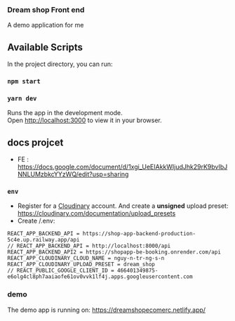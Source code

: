 ### Dream shop Front end
A demo application for me
## Available Scripts

In the project directory, you can run:

### `npm start`
### `yarn dev`
Runs the app in the development mode.\
Open [http://localhost:3000](http://localhost:3000) to view it in your browser.



## docs projcet
- FE : https://docs.google.com/document/d/1xgi_UeEIAkkWIjudJhk29rK9bvIbJNNLUMzbkcYYzWQ/edit?usp=sharing
### `env`

- Register for a [Cloudinary](https://cloudinary.com/) account. And create a **unsigned** upload preset: https://cloudinary.com/documentation/upload_presets
- Create /.env:

```
REACT_APP_BACKEND_API = https://shop-app-backend-production-5c4e.up.railway.app/api
// REACT_APP_BACKEND_API = http://localhost:8000/api
REACT_APP_BACKEND_API2 = https://shopapp-be-booking.onrender.com/api
REACT_APP_CLOUDINARY_CLOUD_NAME = nguy-n-tr-ng-s-n
REACT_APP_CLOUDINARY_UPLOAD_PRESET = dream_shop
// REACT_PUBLIC_GOOGLE_CLIENT_ID = 466401349875-e6olg4cl8ph7aaiaofe61ov0vvk1lf4j.apps.googleusercontent.com
```



### demo
The demo app is running on: https://dreamshopecomerc.netlify.app/
